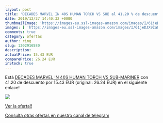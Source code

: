 ```yaml
---
layout: post
title: 'DECADES MARVEL IN 40S HUMAN TORCH VS SUB al 41.20 % de descuento'
date: 2019/12/27 14:40:32 +0000
thumbnailImage: 'https://images-eu.ssl-images-amazon.com/images/I/61jeDJX9zaL._SL200_.jpg'
images: [ 'https://images-eu.ssl-images-amazon.com/images/I/61jeDJX9zaL._SL200_.jpg' ]
comments: true
category: ofertas
author: ring
slug: 1302916580
description:
actualPrice: 15.43 EUR
comparePrice: 26.24 EUR
inStock: true
---
```


Está [DECADES MARVEL IN 40S HUMAN TORCH VS SUB-MARINER](https://www.amazon.com/dp/1302916580/?tag=redken08-20) con 41.20 de descuento por 15.43 EUR (original: 26.24 EUR) en el siguiente enlace!

[![](https://images-eu.ssl-images-amazon.com/images/I/61jeDJX9zaL._SL200_.jpg)](https://www.amazon.com/dp/1302916580/?tag=redken08-20)

[Ver la oferta!!](https://www.amazon.com/dp/1302916580/?tag=redken08-20)

[Consulta otras ofertas en nuestro canal de telegram](https://t.me/s/ofertas25)
